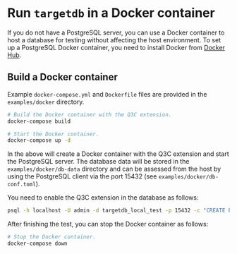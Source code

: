 # Run `targetdb` in a Docker container

If you do not have a PostgreSQL server, you can use a Docker container to host a database for testing without affecting the host environment.
To set up a PostgreSQL Docker container, you need to install Docker from [Docker Hub](https://hub.docker.com/search?type=edition&offering=community).

## Build a Docker container

Example `docker-compose.yml` and `Dockerfile` files are provided in the `examples/docker` directory.

```bash
# Build the Docker container with the Q3C extension.
docker-compose build

# Start the Docker container.
docker-compose up -d
```

In the above will create a Docker container with the Q3C extension and start the PostgreSQL server.
The database data will be stored in the `examples/docker/db-data` directory and can be assessed from the host
by using the PostgreSQL client via the port 15432 (see `examples/docker/db-conf.toml`).

You need to enable the Q3C extension in the database as follows:

```bash
psql -h localhost -U admin -d targetdb_local_test -p 15432 -c "CREATE EXTENSION q3c;"
```

After finishing the test, you can stop the Docker container as follows:

```bash
# Stop the Docker container.
docker-compose down
```
